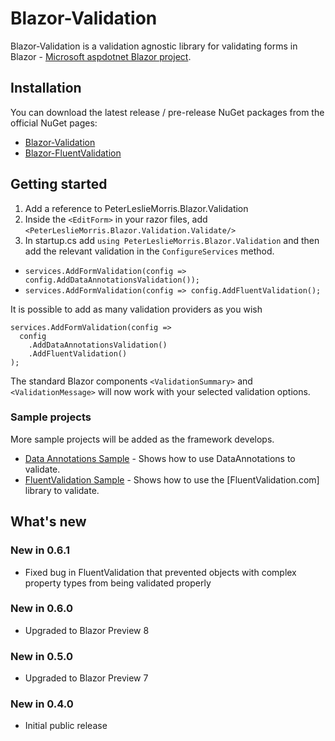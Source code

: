 # Blazor-Validation


Blazor-Validation is a validation agnostic library for validating forms in Blazor - [Microsoft aspdotnet Blazor project]. 

## Installation
You can download the latest release / pre-release NuGet packages from the official NuGet pages:
 - [Blazor-Validation]
 - [Blazor-FluentValidation]

## Getting started
 1. Add a reference to PeterLeslieMorris.Blazor.Validation
 2. Inside the `<EditForm>` in your razor files, add `<PeterLeslieMorris.Blazor.Validation.Validate/>`
 3. In startup.cs add `using PeterLeslieMorris.Blazor.Validation` and then add the relevant validation in the `ConfigureServices` method.

 -  `services.AddFormValidation(config => config.AddDataAnnotationsValidation());`
 -  `services.AddFormValidation(config => config.AddFluentValidation();`

It is possible to add as many validation providers as you wish
```
services.AddFormValidation(config => 
  config
    .AddDataAnnotationsValidation()
    .AddFluentValidation()
);
```

The standard Blazor components `<ValidationSummary>` and `<ValidationMessage>` will now work with your selected validation options.

### Sample projects
More sample projects will be added as the framework develops.
  - [Data Annotations Sample] - Shows how to use DataAnnotations to validate.
  - [FluentValidation Sample] - Shows how to use the [FluentValidation.com] library to validate.

## What's new
### New in 0.6.1
 - Fixed bug in FluentValidation that prevented objects with complex property types from being validated properly
### New in 0.6.0
 - Upgraded to Blazor Preview 8
### New in 0.5.0
 - Upgraded to Blazor Preview 7
### New in 0.4.0
 - Initial public release

   [Microsoft aspdotnet blazor project]: <https://github.com/aspnet/Blazor>
   [Blazor-Validation]: <https://www.nuget.org/packages/PeterLeslieMorris.Blazor.Validation/>
   [Blazor-FluentValidation]: <https://www.nuget.org/packages/PeterLeslieMorris.Blazor.FluentValidation/>
   [Data Annotations Sample]: <https://github.com/mrpmorris/blazor-validation/tree/master/samples/01-DataAnnotationsValidation/>
   [FluentValidation Sample]: <https://github.com/mrpmorris/blazor-validation/tree/master/samples/02-FluentValidation/>

